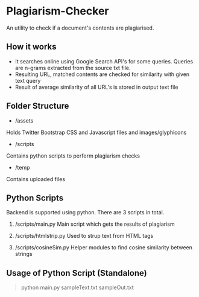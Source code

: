 Plagiarism-Checker
==================

An utility to check if a document's contents are plagiarised.

How it works
-------------

* It searches online using Google Search API's for some queries. Queries are n-grams extracted from the source txt file. 
* Resulting URL, matched contents are checked for similarity with given text query
* Result of average similarity of all URL's is stored in output text file

Folder Structure
----------------

* /assets 

Holds Twitter Bootstrap CSS and Javascript files and images/glyphicons

* /scripts

Contains python scripts to perform plagiarism checks

* /temp

Contains uploaded files

Python Scripts
---------------

Backend is supported using python. There are 3 scripts in total.

1. /scripts/main.py
Main script which gets the results of plagiarism

2. /scripts/htmlstrip.py
Used to strup text from HTML tags

3. /scripts/cosineSim.py
Helper modules to find cosine similarity between strings

Usage of Python Script (Standalone)
------------------------------------

> python main.py sampleText.txt sampleOut.txt

